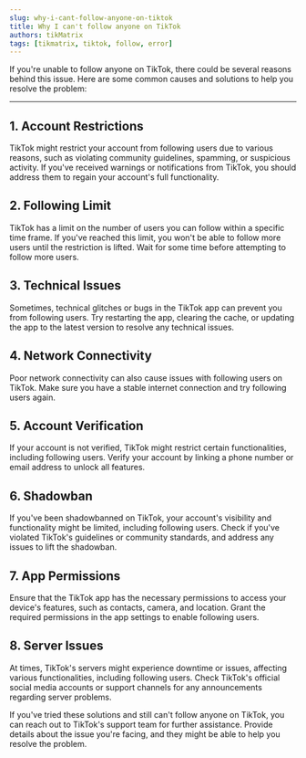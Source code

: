 ```yaml
---
slug: why-i-cant-follow-anyone-on-tiktok
title: Why I can't follow anyone on TikTok
authors: tikMatrix
tags: [tikmatrix, tiktok, follow, error]
---
```


If you're unable to follow anyone on TikTok, there could be several reasons behind this issue. Here are some common causes and solutions to help you resolve the problem:
<!--truncate-->
---

## 1. Account Restrictions

TikTok might restrict your account from following users due to various reasons, such as violating community guidelines, spamming, or suspicious activity. If you've received warnings or notifications from TikTok, you should address them to regain your account's full functionality.

## 2. Following Limit

TikTok has a limit on the number of users you can follow within a specific time frame. If you've reached this limit, you won't be able to follow more users until the restriction is lifted. Wait for some time before attempting to follow more users.

## 3. Technical Issues

Sometimes, technical glitches or bugs in the TikTok app can prevent you from following users. Try restarting the app, clearing the cache, or updating the app to the latest version to resolve any technical issues.

## 4. Network Connectivity

Poor network connectivity can also cause issues with following users on TikTok. Make sure you have a stable internet connection and try following users again.

## 5. Account Verification

If your account is not verified, TikTok might restrict certain functionalities, including following users. Verify your account by linking a phone number or email address to unlock all features.

## 6. Shadowban

If you've been shadowbanned on TikTok, your account's visibility and functionality might be limited, including following users. Check if you've violated TikTok's guidelines or community standards, and address any issues to lift the shadowban.

## 7. App Permissions

Ensure that the TikTok app has the necessary permissions to access your device's features, such as contacts, camera, and location. Grant the required permissions in the app settings to enable following users.

## 8. Server Issues

At times, TikTok's servers might experience downtime or issues, affecting various functionalities, including following users. Check TikTok's official social media accounts or support channels for any announcements regarding server problems.

If you've tried these solutions and still can't follow anyone on TikTok, you can reach out to TikTok's support team for further assistance. Provide details about the issue you're facing, and they might be able to help you resolve the problem.
